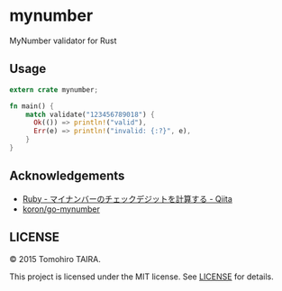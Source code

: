 mynumber
================================================================================

MyNumber validator for Rust



Usage
--------------------------------------------------------------------------------

```rust
extern crate mynumber;

fn main() {
    match validate("123456789018") {
      Ok(()) => println!("valid"),
      Err(e) => println!("invalid: {:?}", e),
    }
}
```


Acknowledgements
--------------------------------------------------------------------------------

- [Ruby - マイナンバーのチェックデジットを計算する - Qiita](http://qiita.com/qube81/items/fa6ef94d3c8615b0ce64)
- [koron/go-mynumber](https://github.com/koron/go-mynumber)


LICENSE
--------------------------------------------------------------------------------

&copy; 2015 Tomohiro TAIRA.

This project is licensed under the MIT license. See [LICENSE](LICENSE) for details.
